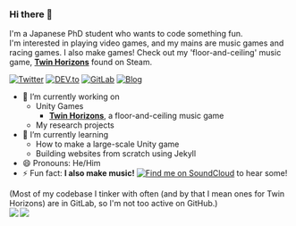 ### Hi there 👋

I'm a Japanese PhD student who wants to code something fun.  
I'm interested in playing video games, and my mains are music games and racing games. I also make games! Check out my 'floor-and-ceiling' music game, **[Twin Horizons](https://store.steampowered.com/app/1352730/Twin_Horizons/)** found on Steam.

[![Twitter](https://img.shields.io/static/v1?label=Find%20me%20on&message=Twitter&color=1DA1F2&style=for-the-badge&logo=twitter)](https://twitter.com/CollapsedPlug) 
[![DEV.to](https://img.shields.io/static/v1?label=Find%20me%20on&message=DEV.TO&color=0A0A0A&style=for-the-badge&logo=dev.to)](https://dev.to/clpsplug) 
[![GitLab](https://img.shields.io/static/v1?label=Find%20me%20on&message=Gitlab&color=FC6D26&style=for-the-badge&logo=gitlab)](https://www.gitlab.com/clpsplug) 
[![Blog](https://img.shields.io/static/v1?label=Visit&message=My%20Blog&color=blueviolet&style=for-the-badge)](https://www.clpsplug.com/en/)

- 🔭 I’m currently working on
  - Unity Games
    - **[Twin Horizons](https://store.steampowered.com/app/1352730/Twin_Horizons/)**, a floor-and-ceiling music game
  - My research projects
- 🌱 I’m currently learning
  - How to make a large-scale Unity game
  - Building websites from scratch using Jekyll
- 😄 Pronouns: He/Him
- ⚡ Fun fact: **I also make music!** [![Find me on SoundCloud](https://img.shields.io/static/v1?label=Find%20me%20on&message=SoundCloud&color=FF3300&style=for-the-badge&logo=soundcloud)](https://www.soundcloud.com/collapsedplug) to hear some!

(Most of my codebase I tinker with often (and by that I mean ones for Twin Horizons) are in GitLab, so I'm not too active on GitHub.)  
<a href="https://github.com/anuraghazra/github-readme-stats">
  <img align="left" src="https://github-readme-stats.vercel.app/api?username=clpsplug&count_private=true&show_icons=true" />
</a>
<a href="https://github.com/anuraghazra/github-readme-stats">
  <img align="left" src="https://github-readme-stats.vercel.app/api/top-langs/?username=clpsplug&layout=compact&exclude_repo=CBlocks,CCADXKawazLogo" />
</a>



<!--
**Clpsplug/clpsplug** is a ✨ _special_ ✨ repository because its `README.md` (this file) appears on your GitHub profile.

Here are some ideas to get you started:

- 🔭 I’m currently working on ...
- 🌱 I’m currently learning ...
- 👯 I’m looking to collaborate on ...
- 🤔 I’m looking for help with ...
- 💬 Ask me about ...
- 📫 How to reach me: ...
- 😄 Pronouns: ...
- ⚡ Fun fact: ...
-->

